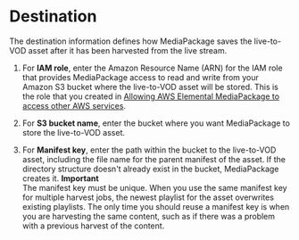 # Destination<a name="hj-create-destination"></a>

The destination information defines how MediaPackage saves the live\-to\-VOD asset after it has been harvested from the live stream\.

1. For **IAM role**, enter the Amazon Resource Name \(ARN\) for the IAM role that provides MediaPackage access to read and write from your Amazon S3 bucket where the live\-to\-VOD asset will be stored\. This is the role that you created in [Allowing AWS Elemental MediaPackage to access other AWS services](setting-up-create-trust-rel.md)\.

1. For **S3 bucket name**, enter the bucket where you want MediaPackage to store the live\-to\-VOD asset\.

1. For **Manifest key**, enter the path within the bucket to the live\-to\-VOD asset, including the file name for the parent manifest of the asset\. If the directory structure doesn't already exist in the bucket, MediaPackage creates it\. 
**Important**  
The manifest key must be unique\. When you use the same manifest key for multiple harvest jobs, the newest playlist for the asset overwrites existing playlists\. The only time you should reuse a manifest key is when you are harvesting the same content, such as if there was a problem with a previous harvest of the content\.